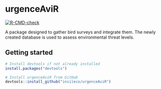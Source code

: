# urgenceAviR

<!-- badges: start -->
  [![R-CMD-check](https://github.com/inSilecoInc/urgenceAviR/actions/workflows/R-CMD-check.yaml/badge.svg)](https://github.com/inSilecoInc/urgenceAviR/actions/workflows/R-CMD-check.yaml)
  <!-- badges: end -->

A package designed to gather bird surveys and integrate them. The newly created database is used to assess environmental threat levels. 

## Getting started 

```r
# Install devtools if not already installed
install.packages("devtools")

# Install urgenceAviR from GitHub
devtools::install_github("insileco/urgenceAviR")
```

